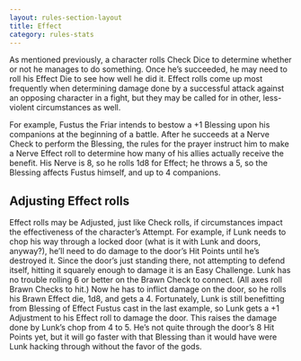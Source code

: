 ```yaml
---
layout: rules-section-layout
title: Effect
category: rules-stats
---
```


As mentioned previously, a character rolls Check Dice to determine whether or not he manages to do something. Once he’s succeeded, he may need to roll his Effect Die to see how well he did it. Effect rolls come up most frequently when determining damage done by a successful attack against an opposing character in a fight, but they may be called for in other, less-violent circumstances as well.

For example, Fustus the Friar intends to bestow a +1 Blessing upon his companions at the beginning of a battle. After he succeeds at a Nerve Check to perform the Blessing, the rules for the prayer instruct him to make a Nerve Effect roll to determine how many of his allies actually receive the benefit. His Nerve is 8, so he rolls 1d8 for Effect; he throws a 5, so the Blessing affects Fustus himself, and up to 4 companions.

## Adjusting Effect rolls
Effect rolls may be Adjusted, just like Check rolls, if circumstances impact the effectiveness of the character’s Attempt. For example, if Lunk needs to chop his way through a locked door (what is it with Lunk and doors, anyway?), he’ll need to do damage to the door’s Hit Points until he’s destroyed it. Since the door’s just standing there, not attempting to defend itself, hitting it squarely enough to damage it is an Easy Challenge. Lunk has no trouble rolling 6 or better on the Brawn Check to connect. (All axes roll Brawn Checks to hit.) Now he has to inflict damage on the door, so he rolls his Brawn Effect die, 1d8, and gets a 4. Fortunately, Lunk is still benefitting from Blessing of Effect Fustus cast in the last example, so Lunk gets a +1 Adjustment to his Effect roll to damage the door. This raises the damage done by Lunk’s chop from 4 to 5. He’s not quite through the door’s 8 Hit Points yet, but it will go faster with that Blessing than it would have were Lunk hacking through without the favor of the gods.